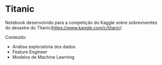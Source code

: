 # Titanic
Notebook desenvolvido para a competição do Kaggle sobre sobreviventes do desastre do Titanic(https://www.kaggle.com/c/titanic)

Conteúdo:
* Análise exploratória dos dados
* Feature Engineer
* Modelos de Machine Learning
